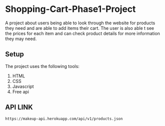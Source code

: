 # Shopping-Cart-Phase1-Project
A project about users being able to look through the website for products they need and are able to add items their cart.
The user is also able t see the prices for each item and can check product details for more information they may need.

## Setup
The project uses the following tools:
1. HTML
2. CSS
3. Javascript 
4. Free api

## API LINK
``
https://makeup-api.herokuapp.com/api/v1/products.json
``

